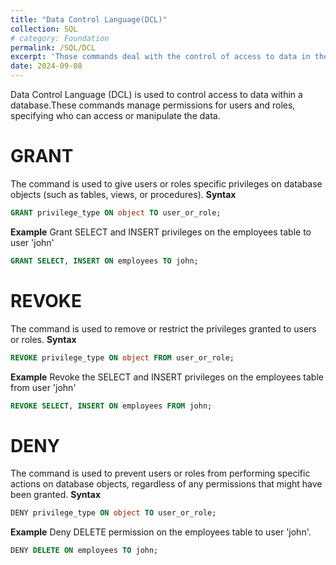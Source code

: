 ```yaml
---
title: "Data Control Language(DCL)"
collection: SQL
# category: Foundation
permalink: /SQL/DCL
excerpt: 'Those commands deal with the control of access to data in the database,cluding GRANT,REVOKE,DENY'
date: 2024-09-08
---
```

Data Control Language (DCL) is used to control access to data within a database.These commands manage permissions for users and roles, specifying who can access or manipulate the data.
# GRANT
The command is used to give users or roles specific privileges on database objects (such as tables, views, or procedures).
**Syntax**
```sql
GRANT privilege_type ON object TO user_or_role;
```
**Example**
Grant SELECT and INSERT privileges on the employees table to user 'john'
```sql
GRANT SELECT, INSERT ON employees TO john;
```
# REVOKE
The command is used to remove or restrict the privileges granted to users or roles.
**Syntax**
```sql
REVOKE privilege_type ON object FROM user_or_role;
```
**Example**
Revoke the SELECT and INSERT privileges on the employees table from user 'john'
```sql
REVOKE SELECT, INSERT ON employees FROM john;
```
# DENY
The command is used to prevent users or roles from performing specific actions on database objects, regardless of any permissions that might have been granted.
**Syntax**
```sql
DENY privilege_type ON object TO user_or_role;
```
**Example**
Deny DELETE permission on the employees table to user 'john'.
```sql
DENY DELETE ON employees TO john;
```
